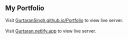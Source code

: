<h2><b>My Portfolio</b></h2>

Visit <a href="https://gurtaransingh.github.io/Portfolio/">GurtaranSingh.github.io/Portfolio</a> to view live server.<br><br>
Visit <a href="https://gurtaran.netlify.app">Gurtaran.netlify.app</a> to view live server.
